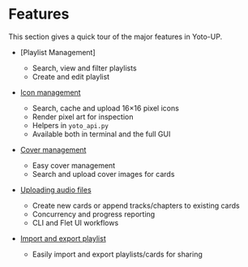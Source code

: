 # Features

This section gives a quick tour of the major features in Yoto-UP. 

- [Playlist Management]
    - Search, view and filter playlists
    - Create and edit playlist

- [Icon management](icon_management.md)
    - Search, cache and upload 16×16 pixel icons
    - Render pixel art for inspection
    - Helpers in `yoto_api.py`
    - Available both in terminal and the full GUI

- [Cover management](cover_management.md)
    - Easy cover management
    - Search and upload cover images for cards

- [Uploading audio files](uploading.md)
    - Create new cards or append tracks/chapters to existing cards
    - Concurrency and progress reporting
    - CLI and Flet UI workflows

- [Import and export playlist](import_export.md)
    - Easily import and export playlists/cards for sharing
